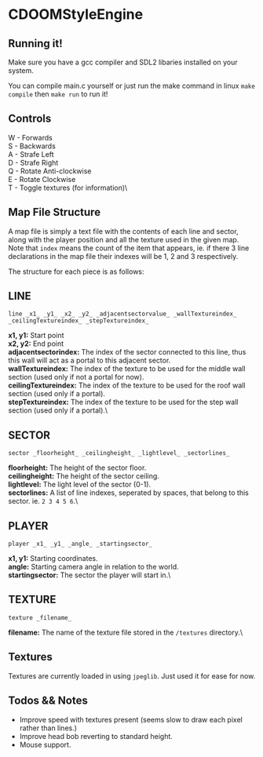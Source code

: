 # CDOOMStyleEngine

## Running it!

Make sure you have a gcc compiler and SDL2 libaries installed on your system.

You can compile main.c yourself or just run the make command in linux `make compile` then `make run` to run it!

## Controls

W - Forwards\
S - Backwards\
A - Strafe Left\
D - Strafe Right\
Q - Rotate Anti-clockwise\
E - Rotate Clockwise\
T - Toggle textures (for information)\

## Map File Structure

A map file is simply a text file with the contents of each line and sector, along with the player position and all the texture used in the given map.
Note that `index` means the count of the item that appears, ie. if there 3 line declarations in the map file their indexes will be 1, 2 and 3 respectively. 

The structure for each piece is as follows:

LINE
----     
`line _x1_ _y1_ _x2_ _y2_ _adjacentsectorvalue_ _wallTextureindex_ _ceilingTextureindex_ _stepTextureindex_`

**x1, y1:** Start point\
**x2, y2:** End point\
**adjacentsectorindex:** The index of the sector connected to this line, thus this wall will act as a portal to this adjacent sector.\
**wallTextureindex:** The index of the texture to be used for the middle wall section (used only if not a portal for now).\
**ceilingTextureindex:** The index of the texture to be used for the roof wall section (used only if a portal).\
**stepTextureindex:** The index of the texture to be used for the step wall section (used only if a portal).\

SECTOR
------
`sector _floorheight_ _ceilingheight_ _lightlevel_ _sectorlines_`

**floorheight:** The height of the sector floor.\
**ceilingheight:** The height of the sector ceiling.\
**lightlevel:** The light level of the sector (0-1).\
**sectorlines:** A list of line indexes, seperated by spaces, that belong to this sector. ie. `2 3 4 5 6`.\

PLAYER
------
`player _x1_ _y1_ _angle_ _startingsector_`

**x1, y1:** Starting coordinates.\
**angle:** Starting camera angle in relation to the world.\
**startingsector:** The sector the player will start in.\

TEXTURE
-------
`texture _filename_`

**filename:** The name of the texture file stored in the `/textures` directory.\

## Textures

Textures are currently loaded in using `jpeglib`. Just used it for ease for now. 


## Todos && Notes

* Improve speed with textures present (seems slow to draw each pixel rather than lines.)
* Improve head bob reverting to standard height.
* Mouse support.